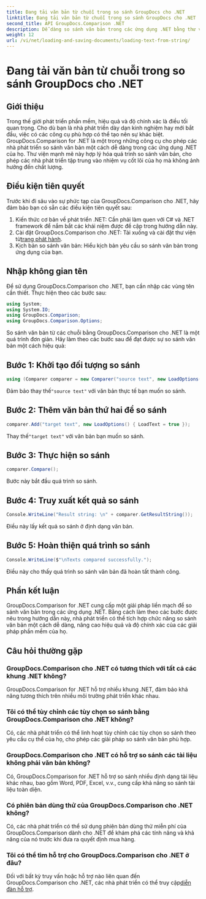 ```yaml
---
title: Đang tải văn bản từ chuỗi trong so sánh GroupDocs cho .NET
linktitle: Đang tải văn bản từ chuỗi trong so sánh GroupDocs cho .NET
second_title: API GroupDocs.Comparison .NET
description: Dễ dàng so sánh văn bản trong các ứng dụng .NET bằng thư viện GroupDocs.Comparison. Nâng cao hiệu quả và độ chính xác với sự tích hợp liền mạch.
weight: 12
url: /vi/net/loading-and-saving-documents/loading-text-from-string/
---
```


# Đang tải văn bản từ chuỗi trong so sánh GroupDocs cho .NET

## Giới thiệu
Trong thế giới phát triển phần mềm, hiệu quả và độ chính xác là điều tối quan trọng. Cho dù bạn là nhà phát triển dày dạn kinh nghiệm hay mới bắt đầu, việc có các công cụ phù hợp có thể tạo nên sự khác biệt. GroupDocs.Comparison for .NET là một trong những công cụ cho phép các nhà phát triển so sánh văn bản một cách dễ dàng trong các ứng dụng .NET của họ. Thư viện mạnh mẽ này hợp lý hóa quá trình so sánh văn bản, cho phép các nhà phát triển tập trung vào nhiệm vụ cốt lõi của họ mà không ảnh hưởng đến chất lượng.
## Điều kiện tiên quyết
Trước khi đi sâu vào sự phức tạp của GroupDocs.Comparison cho .NET, hãy đảm bảo bạn có sẵn các điều kiện tiên quyết sau:
1. Kiến thức cơ bản về phát triển .NET: Cần phải làm quen với C# và .NET framework để nắm bắt các khái niệm được đề cập trong hướng dẫn này.
2.  Cài đặt GroupDocs.Comparison cho .NET: Tải xuống và cài đặt thư viện từ[trang phát hành](https://releases.groupdocs.com/comparison/net/).
3. Kịch bản so sánh văn bản: Hiểu kịch bản yêu cầu so sánh văn bản trong ứng dụng của bạn.

## Nhập không gian tên
Để sử dụng GroupDocs.Comparison cho .NET, bạn cần nhập các vùng tên cần thiết. Thực hiện theo các bước sau:

```csharp
using System;
using System.IO;
using GroupDocs.Comparison;
using GroupDocs.Comparison.Options;
```
So sánh văn bản từ các chuỗi bằng GroupDocs.Comparison cho .NET là một quá trình đơn giản. Hãy làm theo các bước sau để đạt được sự so sánh văn bản một cách hiệu quả:
## Bước 1: Khởi tạo đối tượng so sánh
```csharp
using (Comparer comparer = new Comparer("source text", new LoadOptions() { LoadText = true }))
```
 Đảm bảo thay thế`"source text"` với văn bản thực tế bạn muốn so sánh.
## Bước 2: Thêm văn bản thứ hai để so sánh
```csharp
comparer.Add("target text", new LoadOptions() { LoadText = true });
```
 Thay thế`"target text"` với văn bản bạn muốn so sánh.
## Bước 3: Thực hiện so sánh
```csharp
comparer.Compare();
```
Bước này bắt đầu quá trình so sánh.
## Bước 4: Truy xuất kết quả so sánh
```csharp
Console.WriteLine("Result string: \n" + comparer.GetResultString());
```
Điều này lấy kết quả so sánh ở định dạng văn bản.
## Bước 5: Hoàn thiện quá trình so sánh
```csharp
Console.WriteLine($"\nTexts compared successfully.");
```
Điều này cho thấy quá trình so sánh văn bản đã hoàn tất thành công.

## Phần kết luận
GroupDocs.Comparison for .NET cung cấp một giải pháp liền mạch để so sánh văn bản trong các ứng dụng .NET. Bằng cách làm theo các bước được nêu trong hướng dẫn này, nhà phát triển có thể tích hợp chức năng so sánh văn bản một cách dễ dàng, nâng cao hiệu quả và độ chính xác của các giải pháp phần mềm của họ.
## Câu hỏi thường gặp
### GroupDocs.Comparison cho .NET có tương thích với tất cả các khung .NET không?
GroupDocs.Comparison for .NET hỗ trợ nhiều khung .NET, đảm bảo khả năng tương thích trên nhiều môi trường phát triển khác nhau.
### Tôi có thể tùy chỉnh các tùy chọn so sánh bằng GroupDocs.Comparison cho .NET không?
Có, các nhà phát triển có thể linh hoạt tùy chỉnh các tùy chọn so sánh theo yêu cầu cụ thể của họ, cho phép các giải pháp so sánh văn bản phù hợp.
### GroupDocs.Comparison cho .NET có hỗ trợ so sánh các tài liệu không phải văn bản không?
Có, GroupDocs.Comparison for .NET hỗ trợ so sánh nhiều định dạng tài liệu khác nhau, bao gồm Word, PDF, Excel, v.v., cung cấp khả năng so sánh tài liệu toàn diện.
### Có phiên bản dùng thử của GroupDocs.Comparison cho .NET không?
Có, các nhà phát triển có thể sử dụng phiên bản dùng thử miễn phí của GroupDocs.Comparison dành cho .NET để khám phá các tính năng và khả năng của nó trước khi đưa ra quyết định mua hàng.
### Tôi có thể tìm hỗ trợ cho GroupDocs.Comparison cho .NET ở đâu?
 Đối với bất kỳ truy vấn hoặc hỗ trợ nào liên quan đến GroupDocs.Comparison cho .NET, các nhà phát triển có thể truy cập[diễn đàn hỗ trợ](https://forum.groupdocs.com/c/comparison/12).